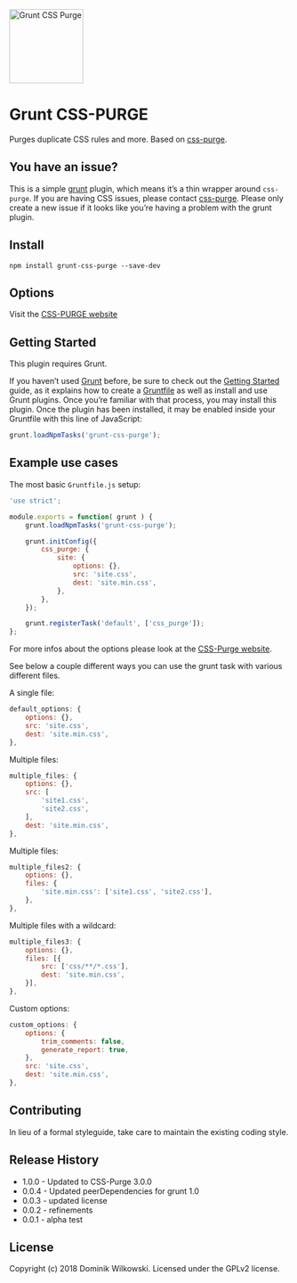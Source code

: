 <img alt="Grunt CSS Purge" src="https://raw.githubusercontent.com/rbtech/css-purge/master/assets/images/grunt-css-purge.png" width="133px">


Grunt CSS-PURGE
===============

Purges duplicate CSS rules and more. Based on [css-purge](https://www.npmjs.org/package/css-purge).


## You have an issue?

This is a simple [grunt](http://gruntjs.com/) plugin, which means it’s a thin wrapper around `css-purge`. If you are having CSS issues, please
contact [css-purge](https://github.com/rbtech/css-purge/issues). Please only create a new issue if it looks like you’re having a problem with the grunt plugin.


## Install

```
npm install grunt-css-purge --save-dev
```


## Options

Visit the [CSS-PURGE website](http://rbtech.github.io/css-purge)


## Getting Started

This plugin requires Grunt.

If you haven’t used [Grunt](http://gruntjs.com/) before, be sure to check out the [Getting Started](http://gruntjs.com/getting-started) guide,
as it explains how to create a [Gruntfile](http://gruntjs.com/sample-gruntfile) as well as install and use Grunt plugins. Once you’re familiar
with that process, you may install this plugin.
Once the plugin has been installed, it may be enabled inside your Gruntfile with this line of JavaScript:

```js
grunt.loadNpmTasks('grunt-css-purge');
```


## Example use cases

The most basic `Gruntfile.js` setup:

```js
'use strict';

module.exports = function( grunt ) {
	grunt.loadNpmTasks('grunt-css-purge');

	grunt.initConfig({
		css_purge: {
			site: {
				options: {},
				src: 'site.css',
				dest: 'site.min.css',
			},
		},
	});

	grunt.registerTask('default', ['css_purge']);
};
```

For more infos about the options please look at the [CSS-Purge website](http://rbtech.github.io/css-purge/).

See below a couple different ways you can use the grunt task with various different files.

A single file:

```js
default_options: {
	options: {},
	src: 'site.css',
	dest: 'site.min.css',
},
```

Multiple files:

```js
multiple_files: {
	options: {},
	src: [
		'site1.css',
		'site2.css',
	],
	dest: 'site.min.css',
},
```

Multiple files:

```js
multiple_files2: {
	options: {},
	files: {
		'site.min.css': ['site1.css', 'site2.css'],
	},
},
```

Multiple files with a wildcard:

```js
multiple_files3: {
	options: {},
	files: [{
		src: ['css/**/*.css'],
		dest: 'site.min.css',
	}],
},
```

Custom options:

```js
custom_options: {
	options: {
		trim_comments: false,
		generate_report: true,
	},
	src: 'site.css',
	dest: 'site.min.css',
},
```


## Contributing

In lieu of a formal styleguide, take care to maintain the existing coding style.


## Release History

* 1.0.0 - Updated to CSS-Purge 3.0.0
* 0.0.4 - Updated peerDependencies for grunt 1.0
* 0.0.3 - updated license
* 0.0.2 - refinements
* 0.0.1 - alpha test


## License

Copyright (c) 2018 Dominik Wilkowski. Licensed under the GPLv2 license.
